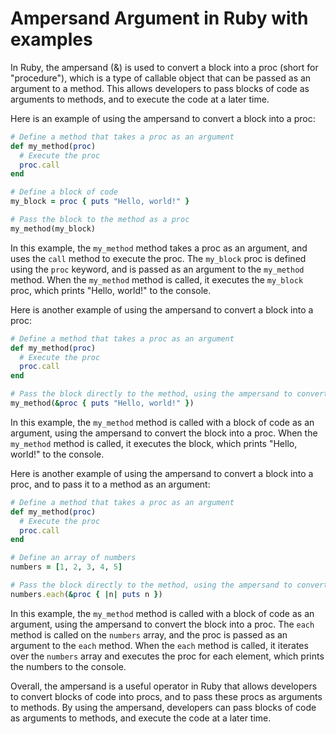 # Ampersand Argument in Ruby with examples

In Ruby, the ampersand (&) is used to convert a block into a proc (short for "procedure"), which is a type of callable object that can be passed as an argument to a method. This allows developers to pass blocks of code as arguments to methods, and to execute the code at a later time.

Here is an example of using the ampersand to convert a block into a proc:

```ruby
# Define a method that takes a proc as an argument
def my_method(proc)
  # Execute the proc
  proc.call
end

# Define a block of code
my_block = proc { puts "Hello, world!" }

# Pass the block to the method as a proc
my_method(my_block)
```

In this example, the `my_method` method takes a proc as an argument, and uses the `call` method to execute the proc. The `my_block` proc is defined using the `proc` keyword, and is passed as an argument to the `my_method` method. When the `my_method` method is called, it executes the `my_block` proc, which prints "Hello, world!" to the console.

Here is another example of using the ampersand to convert a block into a proc:

```ruby
# Define a method that takes a proc as an argument
def my_method(proc)
  # Execute the proc
  proc.call
end

# Pass the block directly to the method, using the ampersand to convert it to a proc
my_method(&proc { puts "Hello, world!" })
```

In this example, the `my_method` method is called with a block of code as an argument, using the ampersand to convert the block into a proc. When the `my_method` method is called, it executes the block, which prints "Hello, world!" to the console.

Here is another example of using the ampersand to convert a block into a proc, and to pass it to a method as an argument:

```ruby
# Define a method that takes a proc as an argument
def my_method(proc)
  # Execute the proc
  proc.call
end

# Define an array of numbers
numbers = [1, 2, 3, 4, 5]

# Pass the block directly to the method, using the ampersand to convert it to a proc
numbers.each(&proc { |n| puts n })
```

In this example, the `my_method` method is called with a block of code as an argument, using the ampersand to convert the block into a proc. The `each` method is called on the `numbers` array, and the proc is passed as an argument to the `each` method. When the `each` method is called, it iterates over the `numbers` array and executes the proc for each element, which prints the numbers to the console.

Overall, the ampersand is a useful operator in Ruby that allows developers to convert blocks of code into procs, and to pass these procs as arguments to methods. By using the ampersand, developers can pass blocks of code as arguments to methods, and execute the code at a later time.